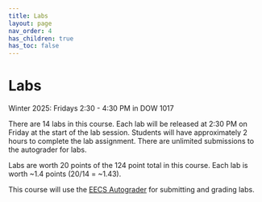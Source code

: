 ```yaml
---
title: Labs
layout: page
nav_order: 4
has_children: true
has_toc: false
---
```


# Labs
Winter 2025: Fridays 2:30 - 4:30 PM in DOW 1017

There are 14 labs in this course. Each lab will be released at 2:30 PM on Friday at the start of the lab session. Students will have approximately 2 hours to complete the lab assignment. There are unlimited submissions to the autograder for labs.

Labs are worth 20 points of the 124 point total in this course. Each lab is worth ~1.4 points (20/14 = ~1.43).

This course will use the [EECS Autograder](https://autograder.io) for submitting and grading labs.